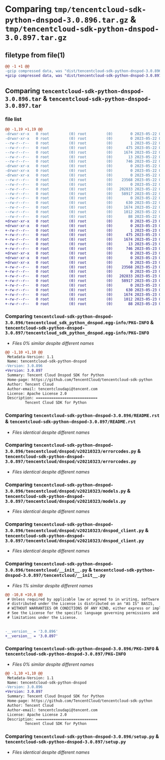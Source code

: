 # Comparing `tmp/tencentcloud-sdk-python-dnspod-3.0.896.tar.gz` & `tmp/tencentcloud-sdk-python-dnspod-3.0.897.tar.gz`

## filetype from file(1)

```diff
@@ -1 +1 @@
-gzip compressed data, was "dist/tencentcloud-sdk-python-dnspod-3.0.896.tar", last modified: Mon May 22 00:21:26 2023, max compression
+gzip compressed data, was "dist/tencentcloud-sdk-python-dnspod-3.0.897.tar", last modified: Tue May 23 02:20:55 2023, max compression
```

## Comparing `tencentcloud-sdk-python-dnspod-3.0.896.tar` & `tencentcloud-sdk-python-dnspod-3.0.897.tar`

### file list

```diff
@@ -1,19 +1,19 @@
-drwxr-xr-x   0 root         (0) root         (0)        0 2023-05-22 00:21:26.000000 tencentcloud-sdk-python-dnspod-3.0.896/
-drwxr-xr-x   0 root         (0) root         (0)        0 2023-05-22 00:21:26.000000 tencentcloud-sdk-python-dnspod-3.0.896/tencentcloud_sdk_python_dnspod.egg-info/
--rw-r--r--   0 root         (0) root         (0)        1 2023-05-22 00:21:26.000000 tencentcloud-sdk-python-dnspod-3.0.896/tencentcloud_sdk_python_dnspod.egg-info/dependency_links.txt
--rw-r--r--   0 root         (0) root         (0)      475 2023-05-22 00:21:26.000000 tencentcloud-sdk-python-dnspod-3.0.896/tencentcloud_sdk_python_dnspod.egg-info/SOURCES.txt
--rw-r--r--   0 root         (0) root         (0)     1674 2023-05-22 00:21:26.000000 tencentcloud-sdk-python-dnspod-3.0.896/tencentcloud_sdk_python_dnspod.egg-info/PKG-INFO
--rw-r--r--   0 root         (0) root         (0)       13 2023-05-22 00:21:26.000000 tencentcloud-sdk-python-dnspod-3.0.896/tencentcloud_sdk_python_dnspod.egg-info/top_level.txt
--rw-r--r--   0 root         (0) root         (0)      746 2023-05-22 00:21:26.000000 tencentcloud-sdk-python-dnspod-3.0.896/README.rst
-drwxr-xr-x   0 root         (0) root         (0)        0 2023-05-22 00:21:26.000000 tencentcloud-sdk-python-dnspod-3.0.896/tencentcloud/
-drwxr-xr-x   0 root         (0) root         (0)        0 2023-05-22 00:21:26.000000 tencentcloud-sdk-python-dnspod-3.0.896/tencentcloud/dnspod/
-drwxr-xr-x   0 root         (0) root         (0)        0 2023-05-22 00:21:26.000000 tencentcloud-sdk-python-dnspod-3.0.896/tencentcloud/dnspod/v20210323/
--rw-r--r--   0 root         (0) root         (0)    23568 2023-05-22 00:21:26.000000 tencentcloud-sdk-python-dnspod-3.0.896/tencentcloud/dnspod/v20210323/errorcodes.py
--rw-r--r--   0 root         (0) root         (0)        0 2023-05-22 00:21:26.000000 tencentcloud-sdk-python-dnspod-3.0.896/tencentcloud/dnspod/v20210323/__init__.py
--rw-r--r--   0 root         (0) root         (0)   202833 2023-05-22 00:21:26.000000 tencentcloud-sdk-python-dnspod-3.0.896/tencentcloud/dnspod/v20210323/models.py
--rw-r--r--   0 root         (0) root         (0)    58917 2023-05-22 00:21:26.000000 tencentcloud-sdk-python-dnspod-3.0.896/tencentcloud/dnspod/v20210323/dnspod_client.py
--rw-r--r--   0 root         (0) root         (0)        0 2023-05-22 00:21:26.000000 tencentcloud-sdk-python-dnspod-3.0.896/tencentcloud/dnspod/__init__.py
--rw-r--r--   0 root         (0) root         (0)      630 2023-05-22 00:21:26.000000 tencentcloud-sdk-python-dnspod-3.0.896/tencentcloud/__init__.py
--rw-r--r--   0 root         (0) root         (0)     1674 2023-05-22 00:21:26.000000 tencentcloud-sdk-python-dnspod-3.0.896/PKG-INFO
--rw-r--r--   0 root         (0) root         (0)     1012 2023-05-22 00:21:26.000000 tencentcloud-sdk-python-dnspod-3.0.896/setup.py
--rw-r--r--   0 root         (0) root         (0)       88 2023-05-22 00:21:26.000000 tencentcloud-sdk-python-dnspod-3.0.896/setup.cfg
+drwxr-xr-x   0 root         (0) root         (0)        0 2023-05-23 02:20:55.000000 tencentcloud-sdk-python-dnspod-3.0.897/
+drwxr-xr-x   0 root         (0) root         (0)        0 2023-05-23 02:20:55.000000 tencentcloud-sdk-python-dnspod-3.0.897/tencentcloud_sdk_python_dnspod.egg-info/
+-rw-r--r--   0 root         (0) root         (0)        1 2023-05-23 02:20:55.000000 tencentcloud-sdk-python-dnspod-3.0.897/tencentcloud_sdk_python_dnspod.egg-info/dependency_links.txt
+-rw-r--r--   0 root         (0) root         (0)      475 2023-05-23 02:20:55.000000 tencentcloud-sdk-python-dnspod-3.0.897/tencentcloud_sdk_python_dnspod.egg-info/SOURCES.txt
+-rw-r--r--   0 root         (0) root         (0)     1674 2023-05-23 02:20:55.000000 tencentcloud-sdk-python-dnspod-3.0.897/tencentcloud_sdk_python_dnspod.egg-info/PKG-INFO
+-rw-r--r--   0 root         (0) root         (0)       13 2023-05-23 02:20:55.000000 tencentcloud-sdk-python-dnspod-3.0.897/tencentcloud_sdk_python_dnspod.egg-info/top_level.txt
+-rw-r--r--   0 root         (0) root         (0)      746 2023-05-23 02:20:55.000000 tencentcloud-sdk-python-dnspod-3.0.897/README.rst
+drwxr-xr-x   0 root         (0) root         (0)        0 2023-05-23 02:20:55.000000 tencentcloud-sdk-python-dnspod-3.0.897/tencentcloud/
+drwxr-xr-x   0 root         (0) root         (0)        0 2023-05-23 02:20:55.000000 tencentcloud-sdk-python-dnspod-3.0.897/tencentcloud/dnspod/
+drwxr-xr-x   0 root         (0) root         (0)        0 2023-05-23 02:20:55.000000 tencentcloud-sdk-python-dnspod-3.0.897/tencentcloud/dnspod/v20210323/
+-rw-r--r--   0 root         (0) root         (0)    23568 2023-05-23 02:20:55.000000 tencentcloud-sdk-python-dnspod-3.0.897/tencentcloud/dnspod/v20210323/errorcodes.py
+-rw-r--r--   0 root         (0) root         (0)        0 2023-05-23 02:20:55.000000 tencentcloud-sdk-python-dnspod-3.0.897/tencentcloud/dnspod/v20210323/__init__.py
+-rw-r--r--   0 root         (0) root         (0)   202833 2023-05-23 02:20:55.000000 tencentcloud-sdk-python-dnspod-3.0.897/tencentcloud/dnspod/v20210323/models.py
+-rw-r--r--   0 root         (0) root         (0)    58917 2023-05-23 02:20:55.000000 tencentcloud-sdk-python-dnspod-3.0.897/tencentcloud/dnspod/v20210323/dnspod_client.py
+-rw-r--r--   0 root         (0) root         (0)        0 2023-05-23 02:20:55.000000 tencentcloud-sdk-python-dnspod-3.0.897/tencentcloud/dnspod/__init__.py
+-rw-r--r--   0 root         (0) root         (0)      630 2023-05-23 02:20:55.000000 tencentcloud-sdk-python-dnspod-3.0.897/tencentcloud/__init__.py
+-rw-r--r--   0 root         (0) root         (0)     1674 2023-05-23 02:20:55.000000 tencentcloud-sdk-python-dnspod-3.0.897/PKG-INFO
+-rw-r--r--   0 root         (0) root         (0)     1012 2023-05-23 02:20:55.000000 tencentcloud-sdk-python-dnspod-3.0.897/setup.py
+-rw-r--r--   0 root         (0) root         (0)       88 2023-05-23 02:20:55.000000 tencentcloud-sdk-python-dnspod-3.0.897/setup.cfg
```

### Comparing `tencentcloud-sdk-python-dnspod-3.0.896/tencentcloud_sdk_python_dnspod.egg-info/PKG-INFO` & `tencentcloud-sdk-python-dnspod-3.0.897/tencentcloud_sdk_python_dnspod.egg-info/PKG-INFO`

 * *Files 0% similar despite different names*

```diff
@@ -1,10 +1,10 @@
 Metadata-Version: 1.1
 Name: tencentcloud-sdk-python-dnspod
-Version: 3.0.896
+Version: 3.0.897
 Summary: Tencent Cloud Dnspod SDK for Python
 Home-page: https://github.com/TencentCloud/tencentcloud-sdk-python
 Author: Tencent Cloud
 Author-email: tencentcloudapi@tencent.com
 License: Apache License 2.0
 Description: ============================
         Tencent Cloud SDK for Python
```

### Comparing `tencentcloud-sdk-python-dnspod-3.0.896/README.rst` & `tencentcloud-sdk-python-dnspod-3.0.897/README.rst`

 * *Files identical despite different names*

### Comparing `tencentcloud-sdk-python-dnspod-3.0.896/tencentcloud/dnspod/v20210323/errorcodes.py` & `tencentcloud-sdk-python-dnspod-3.0.897/tencentcloud/dnspod/v20210323/errorcodes.py`

 * *Files identical despite different names*

### Comparing `tencentcloud-sdk-python-dnspod-3.0.896/tencentcloud/dnspod/v20210323/models.py` & `tencentcloud-sdk-python-dnspod-3.0.897/tencentcloud/dnspod/v20210323/models.py`

 * *Files identical despite different names*

### Comparing `tencentcloud-sdk-python-dnspod-3.0.896/tencentcloud/dnspod/v20210323/dnspod_client.py` & `tencentcloud-sdk-python-dnspod-3.0.897/tencentcloud/dnspod/v20210323/dnspod_client.py`

 * *Files identical despite different names*

### Comparing `tencentcloud-sdk-python-dnspod-3.0.896/tencentcloud/__init__.py` & `tencentcloud-sdk-python-dnspod-3.0.897/tencentcloud/__init__.py`

 * *Files 1% similar despite different names*

```diff
@@ -10,8 +10,8 @@
 # Unless required by applicable law or agreed to in writing, software
 # distributed under the License is distributed on an "AS IS" BASIS,
 # WITHOUT WARRANTIES OR CONDITIONS OF ANY KIND, either express or implied.
 # See the License for the specific language governing permissions and
 # limitations under the License.
 
 
-__version__ = '3.0.896'
+__version__ = '3.0.897'
```

### Comparing `tencentcloud-sdk-python-dnspod-3.0.896/PKG-INFO` & `tencentcloud-sdk-python-dnspod-3.0.897/PKG-INFO`

 * *Files 0% similar despite different names*

```diff
@@ -1,10 +1,10 @@
 Metadata-Version: 1.1
 Name: tencentcloud-sdk-python-dnspod
-Version: 3.0.896
+Version: 3.0.897
 Summary: Tencent Cloud Dnspod SDK for Python
 Home-page: https://github.com/TencentCloud/tencentcloud-sdk-python
 Author: Tencent Cloud
 Author-email: tencentcloudapi@tencent.com
 License: Apache License 2.0
 Description: ============================
         Tencent Cloud SDK for Python
```

### Comparing `tencentcloud-sdk-python-dnspod-3.0.896/setup.py` & `tencentcloud-sdk-python-dnspod-3.0.897/setup.py`

 * *Files identical despite different names*


